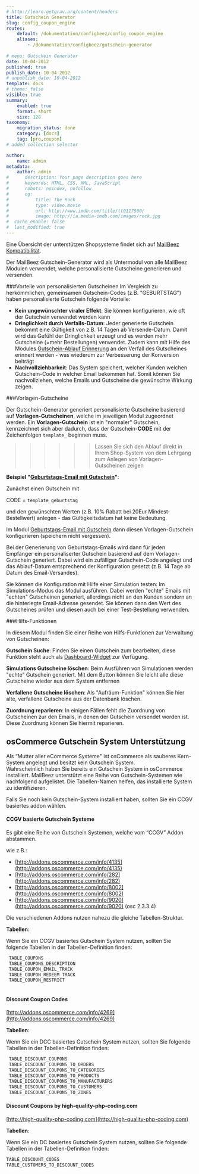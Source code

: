 ```yaml
---
# http://learn.getgrav.org/content/headers
title: Gutschein Generator
slug: config_coupon_engine
routes:
    default: /dokumentation/configbeez/config_coupon_engine
    aliases:
        - /dokumentation/configbeez/gutschein-generator
        
# menu: Gutschein Generator
date: 10-04-2012
published: true
publish_date: 10-04-2012
# unpublish_date: 10-04-2012
template: docs
# theme: false
visible: true
summary:
    enabled: true
    format: short
    size: 128
taxonomy:
    migration_status: done
    category: [docs]
    tag: [pro,coupon]
# added collection selector

author:
    name: admin
metadata:
    author: admin
#      description: Your page description goes here
#      keywords: HTML, CSS, XML, JavaScript
#      robots: noindex, nofollow
#      og:
#          title: The Rock
#          type: video.movie
#          url: http://www.imdb.com/title/tt0117500/
#          image: http://ia.media-imdb.com/images/rock.jpg
#  cache_enable: false
#  last_modified: true
---
```


Eine Übersicht der unterstützen Shopsysteme findet sich auf [MailBeez Kompatibilität](/dokumentation/compatibility/).



Der MailBeez Gutschein-Generator wird als Untermodul von alle MailBeez Modulen verwendet, welche personalisierte Gutscheine generieren und versenden.


###Vorteile von personalisierten Gutscheinen
Im Vergleich zu herkömmlichen, gemeinsamen Gutschein-Codes (z.B. "GEBURTSTAG") haben personalisierte Gutschein folgende Vorteile:

- **Kein ungewünschter viraler Effekt**: Sie können konfigurieren, wie oft der Gutschein verwendet werden kann
- **Dringlichkeit durch Verfalls-Datum**: Jeder generierte Gutschein bekommt eine Gültigkeit von z.B. 14 Tagen ab Versende-Datum. Damit wird das Gefühl der Dringlichkeit erzeugt und es werden mehr Gutscheine (=mehr Bestellungen) verwendet. Zudem kann mit Hilfe des Modules [Gutschein-Ablauf Erinnerung](/dokumentation/mailbeez/coupon_expire) an den Verfall des Gutscheines erinnert werden - was wiederum zur Verbesserung der Konversion beiträgt
- **Nachvollziehbarkeit**: Das System speichert, welcher Kunden welchen Gutschein-Code in welcher Email bekommen hat. Somit können Sie nachvollziehen, welche Emails und Gutscheine die gewünschte Wirkung zeigen.



###Vorlagen-Gutscheine

Der Gutschein-Generator generiert personalisierte Gutscheine basierend auf **Vorlagen-Gutscheinen**, welche im jeweiligen Modul zugeordnet werden. Ein **Vorlagen-Gutschein** ist ein "normaler" Gutschein, kennzeichnet sich aber dadurch, dass der Gutschein-**CODE** mit der Zeichenfolgen `template_` beginnen muss.

>>>>>>Lassen Sie sich den Ablauf direkt in Ihrem Shop-System von dem Lehrgang zum Anlegen von Vorlagen-Gutscheinen zeigen
 
**Beispiel "[Geburtstags-Email mit Gutschein](/dokumentation/mailbeez/coupon_birthday)"**:

Zunächst einen Gutschein mit

CODE = `template_geburtstag`

und den gewünschten Werten (z.B. 10% Rabatt bei 20Eur Mindest-Bestellwert) anlegen - das Gültigkeitsdatum hat keine Bedeutung.

Im Modul [Geburtstags-Email mit Gutschein](/dokumentation/mailbeez/coupon_birthday) dann diesen Vorlagen-Gutschein konfigurieren (speichern nicht vergessen).

Bei der Generierung von Geburtstags-Emails wird dann für jeden Empfänger ein personaliserter Gutschein basierend auf dem Vorlagen-Gutschein generiert. Dabei wird ein zufälliger Gutschein-Code angelegt und das Ablauf-Datum entsprechend der Konfiguration gesetzt (z.B. 14 Tage ab Datum des Email-Versandes).

Sie können die Konfiguration mit Hilfe einer Simulation testen: Im Simulations-Modus das Modul ausführen. Dabei werden "echte" Emails mit "echten" Gutscheinen generiert, allerdings nicht an den Kunden sondern an die hinterlegte Email-Adresse gesendet. Sie können dann den Wert des Gutscheines prüfen und diesen auch bei einer Test-Bestellung verwenden.




###Hilfs-Funktionen
 
In diesem Modul finden Sie einer Reihe von Hilfs-Funktionen zur Verwaltung von Gutscheinen:

**Gutschein Suche**: Finden Sie einen Gutschein zum bearbeiten, diese Funktion steht auch als [Dashboard-Widget](/dokumentation/dashboardbeez/dashboard_coupon_admin) zur Verfügung.

**Simulations Gutscheine löschen**: Beim Ausführen von Simulationen werden "echte" Gutschein generiert. Mit dem Button können Sie leicht alle diese Gutscheine wieder aus dem System entfernen

**Verfallene Gutscheine löschen**: Als "Aufräum-Funktion" können Sie hier alte, verfallene Gutscheine aus der Datenbank löschen.

**Zuordnung reparieren**: In einigen Fällen fehlt die Zuordnung von Gutscheinen zur den Emails, in denen der Gutschein versendet worden ist. Diese Zuordnung können Sie hiermit reparieren.




## osCommerce Gutschein System Unterstützung

Als “Mutter aller eCommerce Systeme" ist osCommerce als sauberes Kern-System angelegt und besitzt kein Gutschein System.  
 Wahrscheinlich haben Sie bereits ein Gutschein System in osCommerce installiert. MailBeez unterstützt eine Reihe von Gutschein-Systemen wie nachfolgend aufgelistet. Die Tabellen-Namen helfen, das installierte System zu identifizieren.

Falls Sie noch kein Gutschein-System installiert haben, sollten Sie ein CCGV basiertes addon wählen.

#### CCGV basierte Gutschein Systeme

Es gibt eine Reihe von Gutschein Systemen, welche vom “CCGV” Addon abstammen. 

wie z.B.:

- [http://addons.oscommerce.com/info/4135](http://addons.oscommerce.com/info/4135)  
- [http://addons.oscommerce.com/info/282](http://addons.oscommerce.com/info/282)  
- [http://addons.oscommerce.com/info/8002](http://addons.oscommerce.com/info/8002)  
- [http://addons.oscommerce.com/info/9020](http://addons.oscommerce.com/info/9020) (osc 2.3.3.4)

Die verschiedenen Addons nutzen nahezu die gleiche Tabellen-Struktur.

**Tabellen**:

Wenn Sie ein CCGV basiertes Gutschein System nutzen, sollten Sie folgende Tabellen in der Tabellen-Definition finden:
```bash
 TABLE_COUPONS
 TABLE_COUPONS_DESCRIPTION
 TABLE_COUPON_EMAIL_TRACK
 TABLE_COUPON_REDEEM_TRACK
 TABLE_COUPON_RESTRICT
 
```

#### Discount Coupon Codes

[http://addons.oscommerce.com/info/4269](http://addons.oscommerce.com/info/4269)

**Tabellen**:

Wenn Sie ein DCC basiertes Gutschein System nutzen, sollten Sie folgende Tabellen in der Tabellen-Definition finden:
```bash
 TABLE_DISCOUNT_COUPONS
 TABLE_DISCOUNT_COUPONS_TO_ORDERS
 TABLE_DISCOUNT_COUPONS_TO_CATEGORIES
 TABLE_DISCOUNT_COUPONS_TO_PRODUCTS
 TABLE_DISCOUNT_COUPONS_TO_MANUFACTURERS
 TABLE_DISCOUNT_COUPONS_TO_CUSTOMERS
 TABLE_DISCOUNT_COUPONS_TO_ZONES
```

#### Discount Coupons by high-quality-php-coding.com

[http://high-quality-php-coding.com](http://high-quality-php-coding.com)

**Tabellen**:

Wenn Sie ein DC basiertes Gutschein System nutzen, sollten Sie folgende Tabellen in der Tabellen-Definition finden:  

```bash
TABLE_DISCOUNT_CODES
TABLE_CUSTOMERS_TO_DISCOUNT_CODES
```
